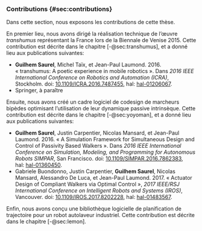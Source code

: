 ### Contributions {#sec:contributions}

Dans cette section, nous exposons les contributions de cette thèse.

En premier lieu, nous avons dirigé la réalisation technique de l’œuvre *transhumus* représentant la France lors de la
Biennale de Venise 2015. Cette contribution est décrite dans le chapitre [-@sec:transhumus], et a donné lieu aux
publications suivantes:

- **Guilhem Saurel**, Michel Taïx, et Jean-Paul Laumond. 2016. « transhumus: A poetic experience in mobile robotics ».
  Dans *2016 IEEE International Conference on Robotics and Automation (ICRA)*, Stockholm.
  doi: [10.1109/ICRA.2016.7487455](https://dx.doi.org/10.1109/ICRA.2016.7487455),
  hal: [hal-01206067](https://hal.laas.fr/hal-01206067).
- Springer, à paraître

Ensuite, nous avons créé un cadre logiciel de codesign de marcheurs bipèdes optimisant l’utilisation de leur dynamique
passive intrinsèque. Cette contribution est décrite dans le chapitre [-@sec:yoyoman], et a donné lieu aux publications
suivantes:

- **Guilhem Saurel**, Justin Carpentier, Nicolas Mansard, et Jean-Paul Laumond. 2016. « A Simulation Framework for
  Simultaneous Design and Control of Passivity Based Walkers ». Dans *2016 IEEE International Conference on Simulation,
  Modeling, and Programming for Autonomous Robots SIMPAR*, San Francisco.
  doi: [10.1109/SIMPAR.2016.7862383](https://doi.org/10.1109/SIMPAR.2016.7862383),
  hal: [hal-01360450](https://hal.laas.fr/hal-01360450).
- Gabriele Buondonno, Justin Carpentier, **Guilhem Saurel**, Nicolas Mansard, Alessandro De Luca, et Jean-Paul
  Laumond. 2017. « Actuator Design of Compliant Walkers via Optimal Control », *2017 IEEE/RSJ International Conference
  on Intelligent Robots and Systems (IROS)*, Vancouver.
  doi: [10.1109/IROS.2017.8202228](https://doi.org/10.1109/IROS.2017.8202228),
  hal: [hal-01483567](https://hal.laas.fr/hal-01483567).

Enfin, nous avons conçu une bibliothèque logicielle de planification de trajectoire pour un robot autolaveur
industriel. Cette contribution est décrite dans le chapitre [-@sec:lemon].
